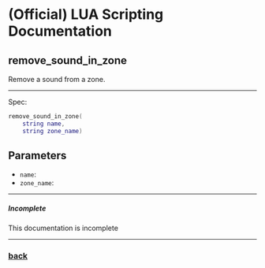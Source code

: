 
# (Official) LUA Scripting Documentation

## remove_sound_in_zone

Remove a sound from a zone.

___

Spec:

```lua
remove_sound_in_zone(
	string name,
	string zone_name)
```

## Parameters

- `name`: 
- `zone_name`: 

___

##### Incomplete

This documentation is incomplete

___

### [back](../sound)
